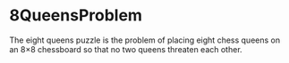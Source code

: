 # 8QueensProblem
The eight queens puzzle is the problem of placing eight chess queens on an 8×8 chessboard so that no two queens threaten each other.
